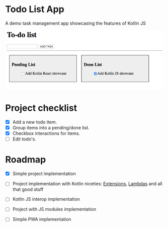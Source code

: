 # Todo List App

A demo task management app showcasing the features of Kotlin JS

![Task Management App](/art/app.png)

# Project checklist

- [x] Add a new todo item.
- [x] Group items into a pending/done list.
- [x] Checkbox interactions for items.
- [ ] Edit todo's.

# Roadmap

- [X] Simple project implementation
- [ ] Project implementation with Kotlin niceties: [Extensions](https://kotlinlang.org/docs/reference/extensions.html), [Lambdas](https://kotlinlang.org/docs/reference/lambdas.html) and all that good stuff
- [ ] Kotlin JS interop implementation
- [ ] Project with JS modules implementation
- [ ] Simple PWA implementation

